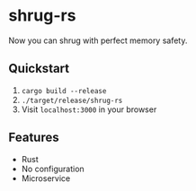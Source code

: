 # shrug-rs

Now you can shrug with perfect memory safety.


## Quickstart

  1. `cargo build --release`
  2. `./target/release/shrug-rs`
  3. Visit `localhost:3000` in your browser


## Features

  - Rust
  - No configuration
  - Microservice
